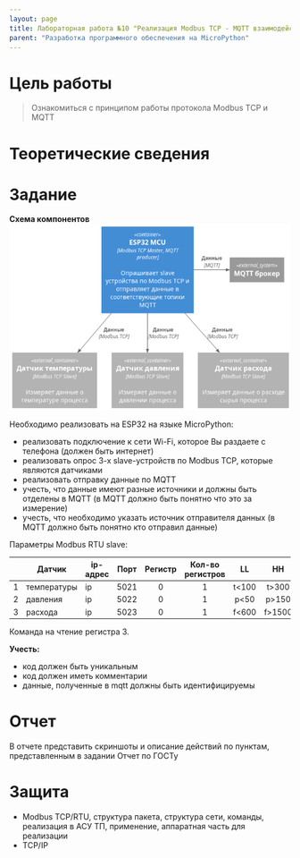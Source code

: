 ```yaml
---
layout: page
title: Лабораторная работа №10 "Реализация Modbus TCP - MQTT взаимодействия"
parent: "Разработка программного обеспечения на MicroPython"
---
```



# Цель работы
> Ознакомиться с принципом работы протокола Modbus TCP и MQTT

# Теоретические сведения

# Задание
**Схема компонентов**
![Схема взаимодействия компонентов](static/scheme.png)

Необходимо реализовать на ESP32 на языке MicroPython:
* реализовать подключение к сети Wi-Fi, которое Вы раздаете с телефона (должен быть интернет)
* реализовать опрос 3-х slave-устройств по Modbus TCP, которые являются датчиками
* реализовать отправку данные по MQTT
* учесть, что данные имеют разные источники и должны быть отделены в MQTT (в MQTT должно быть понятно что это за измерение)
* учесть, что необходимо указать источник отправителя данных (в MQTT должно быть понятно кто отправил данные)

<!-- 40 - 360 -->
<!-- 100 - 300 -->

<!-- 20 - 180 -->
<!-- 50 - 150 -->

<!-- 200 - 1800 -->
<!-- 600 - 1500 -->

Параметры Modbus RTU slave:

|       | Датчик      | ip-адрес | Порт  | Регистр | Кол-во регистров |  LL   |   HH   | Ед.изм. |
| :---: | ----------- | -------- | :---: | :-----: | :--------------: | :---: | :----: | :-----: |
|   1   | температуры | ip       | 5021  |    0    |        1         | t<100 | t>300  |    С    |
|   2   | давления    | ip       | 5022  |    0    |        1         | p<50  | p>150  |   кПа   |
|   3   | расхода     | ip       | 5023  |    0    |        1         | f<600 | f>1500 |   л/с   |

Команда на чтение регистра 3.

**Учесть:**
* код должен быть уникальным
* код должен иметь комментарии
* данные, полученные в mqtt должны быть идентифицируемы

# Отчет
В отчете представить скриншоты и описание действий по пунктам, представленным в задании
Отчет по ГОСТу

# Защита
* Modbus TCP/RTU, структура пакета, структура сети, команды, реализация в АСУ ТП, применение, аппаратная часть для реализации
* TCP/IP
